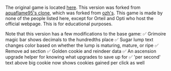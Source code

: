 The original game is located [here](https://orteil.dashnet.org/cookieclicker/).
This version was forked from [aquaflame95's clone](https://github.com/AquaFlame95/aquaflame95.github.io), which was forked from [ozh's](https://github.com/ozh/cookieclicker). This game is made by none of the people listed here, except for Orteil and Opti who host the official webpage. This is for educational purposes.

Note that this version has a few modifications to the base game:
✅ Grimoire magic bar shows decimals to the hundredths place
✅ Sugar lump text changes color based on whether the lump is maturing, mature, or ripe
✅ Remove ad section
✅ Golden cookie and reindeer data
✅ An ascension upgrade helper for knowing what upgrades to save up for
✅ 'per second' text above big cookie now shows cookies gained per click as well